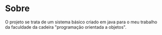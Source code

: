 <H1>Sobre</H1>
<p>O projeto se trata de um sistema básico criado em java para o meu trabalho da faculdade da cadeira "programação orientada a objetos".</p>
